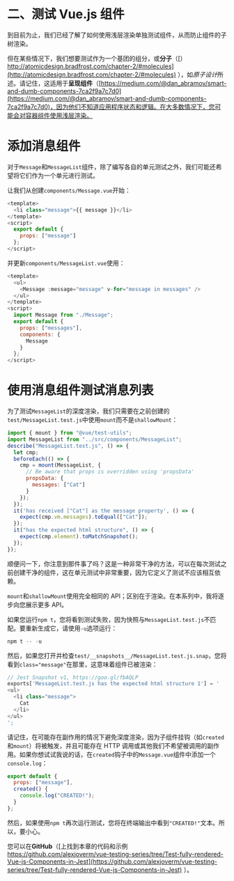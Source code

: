 # 二、测试 Vue.js 组件

到目前为止，我们已经了解了如何使用浅层渲染单独测试组件，从而防止组件的子树渲染。

但在某些情况下，我们想要测试作为一个基团的组分，或**分子**（[）http://atomicdesign.bradfrost.com/chapter-2/#molecules](http://atomicdesign.bradfrost.com/chapter-2/#molecules) ），如*原子设计*所述。请记住，这适用于**呈现组件**（[https://medium.com/@dan_abramov/smart-and-dumb-components-7ca2f9a7c7d0](https://medium.com/@dan_abramov/smart-and-dumb-components-7ca2f9a7c7d0)，因为他们不知道应用程序状态和逻辑。在大多数情况下，您可能会对容器组件使用浅层渲染。

# 添加消息组件

对于`Message`和`MessageList`组件，除了编写各自的单元测试之外，我们可能还希望将它们作为一个单元进行测试。

让我们从创建`components/Message.vue`开始：

```js
<template>
  <li class="message">{{ message }}</li>
</template>
<script>
  export default {
    props: ["message"]
  };
</script>
```

并更新`components/MessageList.vue`使用：

```js
<template>
  <ul>
    <Message :message="message" v-for="message in messages" />
  </ul>
</template>
<script>
  import Message from "./Message";
  export default {
    props: ["messages"],
    components: {
      Message
    }
  };
</script>
```

# 使用消息组件测试消息列表

为了测试`MessageList`的深度渲染，我们只需要在之前创建的`test/MessageList.test.js`中使用`mount`而不是`shallowMount`：

```js
import { mount } from "@vue/test-utils";
import MessageList from "../src/components/MessageList";
describe("MessageList.test.js", () => {
  let cmp;
  beforeEach(() => {
    cmp = mount(MessageList, {
      // Be aware that props is overridden using 'propsData'
      propsData: {
        messages: ["Cat"]
      }
    });
  });
  it('has received ["Cat"] as the message property', () => {
    expect(cmp.vm.messages).toEqual(["Cat"]);
  });
  it("has the expected html structure", () => {
    expect(cmp.element).toMatchSnapshot();
  });
});
```

顺便问一下，你注意到那件事了吗？这是一种非常干净的方法，可以在每次测试之前创建干净的组件，这在单元测试中非常重要，因为它定义了测试不应该相互依赖。

`mount`和`shallowMount`使用完全相同的 API；区别在于渲染。在本系列中，我将逐步向您展示更多 API。

如果您运行`npm t`，您将看到测试失败，因为快照与`MessageList.test.js`不匹配。要重新生成它，请使用`-u`选项运行：

```js
npm t -- -u
```

然后，如果您打开并检查`test/__snapshots__/MessageList.test.js.snap`，您将看到`class="message"`在那里，这意味着组件已被渲染：

```js
// Jest Snapshot v1, https://goo.gl/fbAQLP
exports['MessageList.test.js has the expected html structure 1'] = '
<ul>
  <li class="message">
    Cat
  </li>
</ul>
';
```

请记住，在可能存在副作用的情况下避免深度渲染，因为子组件挂钩（如`created`和`mount`）将被触发，并且可能存在 HTTP 调用或其他我们不希望被调用的副作用。如果你想试试我说的话，在`created`钩子中的`Message.vue`组件中添加一个`console.log`：

```js
export default {
  props: ["message"],
  created() {
    console.log("CREATED!");
  }
};
```

然后，如果使用`npm t`再次运行测试，您将在终端输出中看到`"CREATED!"`文本。所以，要小心。

您可以在**GitHub**（[上找到本章的代码和示例 https://github.com/alexjoverm/vue-testing-series/tree/Test-fully-rendered-Vue-js-Components-in-Jest](https://github.com/alexjoverm/vue-testing-series/tree/Test-fully-rendered-Vue-js-Components-in-Jest) ）。